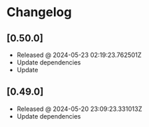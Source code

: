 # Changelog

## [0.50.0]

- Released @ 2024-05-23 02:19:23.762501Z
- Update dependencies
- Update

## [0.49.0]

- Released @ 2024-05-20 23:09:23.331013Z
- Update dependencies
